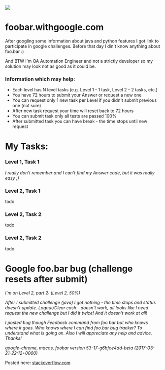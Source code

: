  ![](https://github.com/kyxap/google.challenge/blob/master/2017-06-04_2026.png)
 
 # foobar.withgoogle.com

After googling some information about java and python features I got link to participate in google challenges. Before that day I din't know anything about foo.bar :) 

And BTW I'm QA Automation Engineer and not a strictly developer so my solution may look not as good as it could be.

### **Information which may help:**
* Each level has N level tasks (e.g. Level 1 - 1 task, Level 2 - 2 tasks, etc.)  
* You have 72 hours to submit your Answer or request a new one
* You can request only 1 new task per Level if you didn't submit previous one (not sure) 
* After new task request your time will reset back to 72 hours
* You can submit task only all tests are passed 100%
* After submitted task you can have break - the time stops until new request 

# My Tasks:

### Level 1, Task 1
_I really don't remember and I can't find my Answer code, but it was really easy ;)_
### Level 2, Task 1
todo
### Level 2, Task 2
todo
### Level 2, Task 2
todo

# Google foo.bar bug (challenge resets after submit)
_I'm on Level 2, part 2: (Level 2, 50%)_

_After I submitted challenge (java) I got nothing - the time stops and status doesn't update. Logout/Clear cash - doesn't work, all looks like I need request the new challenge but I did it twice! And it doesn't work at all!_

_I posted bug though Feedback command from foo.bar but who knows where it goes._
_Who knows where I can find foo.bar bug tracker? To understand what is going on. Also I will appreciate any help and advice. Thanks!_

_google-chrome, macos, foobar version 53-17-g6bfce4dd-beta (2017-03-21-22:12+0000)_

Posted here:
[stackoverflow.com](https://stackoverflow.com/questions/44252108/google-foobar-bug-chahallenge-resets-after-submit)
